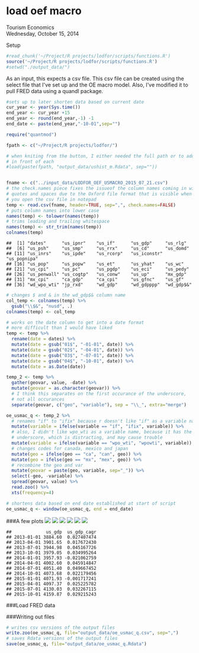 # load oef macro
Tourism Economics  
Wednesday, October 15, 2014  


Setup

```r
#read_chunk('~/Project/R projects/lodfor/scripts/functions.R')
source('~/Project/R projects/lodfor/scripts/functions.R')
#setwd("./output_data/")
```



As an input, this expects a csv file. This csv file can be created using the
select file that I've set up and the OE macro model.
Also, I've modified it to pull FRED data using a quandl package.


```r
#sets up to later shorten data based on current date 
cur_year <- year(Sys.time())
end_year <- cur_year +15
end_year <- round(end_year,-1) -1
end_date <- paste(end_year,"-10-01",sep="")
```



```r
require("quantmod")

fpath <- c("~/Project/R projects/lodfor/")

# when kniting from the button, I either needed the full path or to add "../" 
# in front of each
#load(paste(fpath, "output_data/ushist_m.Rdata", sep=""))


fname <- c("../input_data/LODFOR_OEF_USMACRO_2015_07_21.csv")
# the check.names piece fixes the issueof the column names coming in with
# quotes and spaces due to the Oxford file format that is visible when 
# you open the csv file in notepad
temp <- read.csv(fname, header=TRUE, sep=",", check.names=FALSE) 
# puts column names into lower case
names(temp) <- tolower(names(temp))
# trims leading and trailing whitespace
names(temp) <- str_trim(names(temp))
colnames(temp)
```

```
##  [1] "dates"      "us_ipnr"    "us_if"      "us_gdp"     "us_rlg"    
##  [6] "us_psh"     "us_smp"     "us_rrx"     "us_cd"      "us_domd"   
## [11] "us_inrs"    "us_ipde"    "us_rcorp"   "us_iconstr" "us_popnipa"
## [16] "us_pop"     "us_popw"    "us_et"      "us_yhat"    "us_wc"     
## [21] "us_cpi"     "us_pc"      "us_pgdp"    "us_eci"     "us_pedy"   
## [26] "us_penwall" "us_cogtp"   "us_conw"    "us_up"      "mx_gdp"    
## [31] "mx_cpi"     "ca_gdp"     "ca_cpi"     "us_gfnc"    "us_gf"     
## [36] "wd_wpo_wti" "jp_rxd"     "wd_gdp"     "wd_gdpppp"  "wd_gdp$&"
```

```r
# changes $ and & in the wd_gdp$& column name
col_temp <- colnames(temp) %>%
  gsub("\\$&", "nusd", .)
colnames(temp) <- col_temp

# works on the date column to get into a date format
# more difficult than I would have liked
temp <- temp %>%
  rename(date = dates) %>%
  mutate(date = gsub("01$", "-01-01", date)) %>%
  mutate(date = gsub("02$", "-04-01", date)) %>%
  mutate(date = gsub("03$", "-07-01", date)) %>%
  mutate(date = gsub("04$", "-10-01", date)) %>%
  mutate(date = as.Date(date))

temp_2 <- temp %>%
  gather(geovar, value, -date) %>%
  mutate(geovar = as.character(geovar)) %>%
  # I think this separates on the first occurance of the underscore, 
  # not all occurances
  separate(geovar, c("geo", "variable"), sep = "\\_", extra="merge") 

oe_usmac_q <- temp_2 %>%
  # renames "if" to "ifix" because r doesn't like "if" as a variable name
  mutate(variable = ifelse(variable == "if", "ifix", variable)) %>%
  # also, I didn't like wpo_wti as a variable name, because it has the 
  # underscore, which is distracting, and may cause trouble
  mutate(variable = ifelse(variable == "wpo_wti", "wpowti", variable)) %>%
  # changes codes for canada, mexico and japan
  mutate(geo = ifelse(geo == "ca", "can", geo)) %>%
  mutate(geo = ifelse(geo == "mx", "mex", geo)) %>%
  # recombine the geo and var
  mutate(geovar = paste(geo, variable, sep="_")) %>%
  select(-geo, -variable) %>%
  spread(geovar, value) %>%
  read.zoo() %>%
  xts(frequency=4)

# shortens data based on end date established at start of script
oe_usmac_q <- window(oe_usmac_q, end = end_date)
```

###A few plots
![](040_load_usmacro_files/figure-html/plots-1.png) ![](040_load_usmacro_files/figure-html/plots-2.png) ![](040_load_usmacro_files/figure-html/plots-3.png) ![](040_load_usmacro_files/figure-html/plots-4.png) ![](040_load_usmacro_files/figure-html/plots-5.png) ![](040_load_usmacro_files/figure-html/plots-6.png) 

```
##             us_gdp  us_gdp_cagr
## 2013-01-01 3884.60  0.027407474
## 2013-04-01 3901.65  0.017672430
## 2013-07-01 3944.98  0.045167726
## 2013-10-01 3979.05  0.034995264
## 2014-01-01 3957.93 -0.021062759
## 2014-04-01 4002.60  0.045914847
## 2014-07-01 4051.40  0.049667452
## 2014-10-01 4073.68  0.022179456
## 2015-01-01 4071.93 -0.001717241
## 2015-04-01 4097.37  0.025225782
## 2015-07-01 4130.03  0.032267115
## 2015-10-01 4159.87  0.029215243
```

###Load FRED data


###Writing out files

```r
# writes csv versions of the output files
write.zoo(oe_usmac_q, file="output_data/oe_usmac_q.csv", sep=",")
# saves Rdata versions of the output files
save(oe_usmac_q, file="output_data/oe_usmac_q.Rdata")
```

